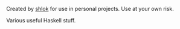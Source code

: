 Created by [shlok](https://github.com/shlok) for use in personal projects. Use at your own risk.

Various useful Haskell stuff.
